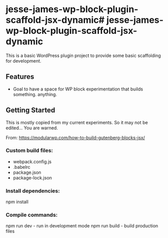 # jesse-james-wp-block-plugin-scaffold-jsx-dynamic# jesse-james-wp-block-plugin-scaffold-jsx-dynamic

This is a basic WordPress plugin project to provide some basic scaffolding for development.

## Features

* Goal to have a space for WP block experimentation that builds something. anything.

## Getting Started

This is mostly copied from my current experiments. So it may not be edited... You are warned.

From: https://modularwp.com/how-to-build-gutenberg-blocks-jsx/

### Custom build files:

- webpack.config.js
- .babelrc 
- package.json                    
- package-lock.json

### Install dependencies:
npm install

### Compile commands:
npm run dev - run in development mode
npm run build - build production files




